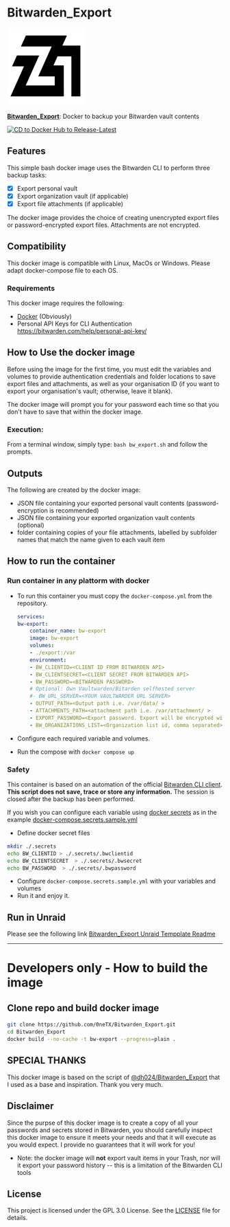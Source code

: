 # Bitwarden_Export

<img src="https://raw.githubusercontent.com/dani-garcia/vaultwarden/main/resources/vaultwarden-icon.svg" width="180">

**[Bitwarden_Export](https://github.com/0neTX/Bitwarden_Export)**: Docker to backup your Bitwarden vault contents


[![CD to Docker Hub to Release-Latest](https://github.com/0neTX/Bitwarden_Export/actions/workflows/docker-publishhub-latest.yml/badge.svg?branch=main&event=status)](https://github.com/0neTX/Bitwarden_Export/actions/workflows/docker-publishhub-latest.yml)


## Features

This simple bash docker image uses the Bitwarden CLI to perform three backup tasks:

- [x] Export personal vault
- [x] Export organization vault (if applicable)
- [x] Export file attachments (if applicable)

The docker image provides the choice of creating unencrypted export files or password-encrypted export files. Attachments are not encrypted.

## Compatibility

This docker image is compatible with Linux, MacOs or Windows. Please adapt docker-compose file to each OS.

### Requirements

This docker image requires the following:

- [Docker](https://docker.com) (Obviously)
- Personal API Keys for CLI Authentication <a href="https://bitwarden.com/help/personal-api-key/" target="_blank">https://bitwarden.com/help/personal-api-key/</a>

## How to Use the docker image

Before using the image for the first time, you must edit the variables and volumes to provide authentication credentials and folder locations to save export files and attachments, as well as your organisation ID (if you want to export your organisation's vault; otherwise, leave it blank).

The docker image will prompt you for your password each time so that you don't have to save that within the docker image.

### Execution:
From a terminal window, simply type: `bash bw_export.sh` and follow the prompts. 

## Outputs

The following are created by the docker image:
* JSON file containing your exported personal vault contents (password-encryption is recommended)
* JSON file containing your exported organization vault contents (optional)
* folder containing copies of your file attachments, labelled by subfolder names that match the name given to each vault item

## How to run the container

### Run container in any plattorm with docker

* To run this container you must copy the `docker-compose.yml` from the repository.

    ``` yaml
    services:
    bw-export:
        container_name: bw-export
        image: bw-export
        volumes:
        - ./export:/var
        environment:
        - BW_CLIENTID=<CLIENT ID FROM BITWARDEN API>
        - BW_CLIENTSECRET=<CLIENT SECRET FROM BITWARDEN API>
        - BW_PASSWORD=<BITWARDEN PASSWORD>
        # Optional: Own Vaultwarden/Bitarden selfhosted server
        #- BW_URL_SERVER=<YOUR VAULTWARDER URL SERVER>
        - OUTPUT_PATH=<Output path i.e. /var/data/ >
        - ATTACHMENTS_PATH=<attachment path i.e. /var/attachment/ >
        - EXPORT_PASSWORD=<Export password. Export will be encrypted with this password>
        - BW_ORGANIZATIONS_LIST=<Organization list id, comma separated>
    ```

* Configure each required variable and volumes.
* Run the compose with `docker compose up`

### Safety

This container is based on an automation of the official [Bitwarden CLI client](https://bitwarden.com/help/cli/). **This script does not save, trace or store any information.** The session is closed after the backup has been performed.

If you wish you can configure each variable using [docker secrets](https://docs.docker.com/compose/use-secrets/) as in the example [docker-compose.secrets.sample.yml](https://github.com/0neTX/Bitwarden_Export/blob/main/docker-compose.secrets.sample.yml)

- Define docker secret files

``` bash
mkdir ./.secrets
echo BW_CLIENTID > ./.secrets/.bwclientid
echo BW_CLIENTSECRET  > ./.secrets/.bwsecret
echo BW_PASSWORD  > ./.secrets/.bwpassword
```

- Configure `docker-compose.secrets.sample.yml` with your variables and volumes
- Run it and enjoy it.

## Run in Unraid

Please see the following link [Bitwarden_Export Unraid Tempplate Readme](https://github.com/0neTX/UnRAID_Template/blob/main/bw-export/README.md)

---

# Developers only -  How to build the image

## Clone repo and build docker image

```bash
git clone https://github.com/0neTX/Bitwarden_Export.git
cd Bitwarden_Export
docker build --no-cache -t bw-export --progress=plain .
```

## SPECIAL THANKS

This docker image is based on the script of [@dh024/Bitwarden_Export](https://github.com/dh024/Bitwarden_Export) that I used as a base and inspiration. Thank you very much.

## Disclaimer

Since the purpse of this docker image is to create a copy of all your passwords and secrets stored in Bitwarden, you should carefully inspect this docker image to ensure it meets your needs and that it will execute as you would expect. I provide no guarantees that it will work for you!

* Note: the docker image will **not** export vault items in your Trash, nor will it export your password history -- this is a limitation of the Bitwarden CLI tools

## License

This project is licensed under the GPL 3.0 License. See the [LICENSE](.\LICENSE) file for details.

